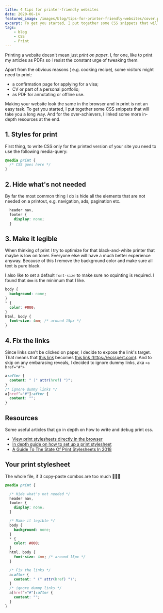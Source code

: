 ```yaml
---
title: 4 tips for printer-friendly websites
date: 2020-06-14
featured_image: /images/blog/tips-for-printer-friendly-websites/cover.png
excerpt: To get you started, I put together some CSS snippets that will take you a long way.
tags:
    - blog
    - CSS
    - Print
---
```


Printing a website doesn't mean just *print on paper*. I, for one, like to print my articles as PDFs so I resist the constant urge of tweaking them.

Apart from the obvious reasons ( e.g. cooking recipe), some visitors might need to print:
- a confirmation page for applying for a visa;
- CV or part of a personal portfolio;
- as PDF for annotating or offline use.

Making your website look the same in the browser and in print is not an easy task. To get you started, I put together some CSS snippets that will take you a long way. And for the over-achievers, I linked some more in-depth resources at the end.

## 1. Styles for print
First thing, to write CSS only for the printed version of your site you need to use the following media-query:

``` css
@media print {
  /* CSS goes here */
}
```

## 2. Hide what's not needed
By far the most common thing I do is hide all the elements that are not needed on a printout, e.g. navigation, ads, pagination etc.

``` css
  header nav,
  footer {
    display: none;
  }
```

## 3. Make it legible

When thinking of print I try to optimize for that black-and-white printer that maybe is low on toner. Everyone else will have a much better experience anyway. Because of this I remove the background color and make sure all text is pure black.

I also like to set a default `font-size` to make sure no squinting is required. I found that `4mm` is the minimum that I like.


``` css
body {
  background: none;
}
* {
  color: #000;
}
html, body {
  font-size: 4mm; /* around 15px */
}
```

## 4. Fix the links
Since links can't be clicked on paper, I decide to expose the link's target. That means that [this link](https://ecsspert.com) becomes [this link (https://ecsspert.com)](https://ecsspert.com). And to skip on any embarasing reveals, I decided to ignore dummy links, aka `<a href="#">`

``` css
a:after {
  content: " (" attr(href) ")";
}
/* ignore dummy links */
a[href^="#"]:after {
  content: "";
}
```

## Resources
Some useful articles that go in depth on how to write and debug print css.
- [View print stylesheets directly in the browser](https://css-tricks.com/can-you-view-print-stylesheets-applied-directly-in-the-browser/)
- [In depth guide on how to set up a print stylesheet](https://www.smashingmagazine.com/2011/11/how-to-set-up-a-print-style-sheet/)
- [A Guide To The State Of Print Stylesheets In 2018](https://www.smashingmagazine.com/2018/05/print-stylesheets-in-2018/)

## Your print stylesheet
The whole file, if 3 copy-paste combos are too much 🤷🏼‍♂️

``` css
@media print {

  /* Hide what's not needed */
  header nav,
  footer {
    display: none;
  }

  /* Make it legible */
  body {
    background: none;
  }
  * {
    color: #000;
  }
  html, body {
    font-size: 4mm; /* around 15px */
  }

  /* Fix the links */
  a:after {
    content: " (" attr(href) ")";
  }
  /* ignore dummy links */
  a[href^="#"]:after {
    content: "";
  }
}
```